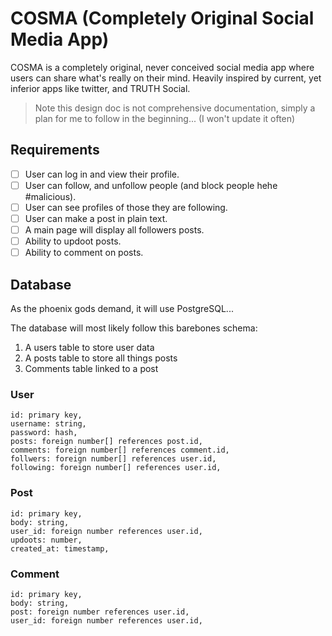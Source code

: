 # COSMA (Completely Original Social Media App)

COSMA is a completely original, never conceived social media app where
users can share what's really on their mind. Heavily inspired by current, yet
inferior apps like twitter, and TRUTH Social.

> Note this design doc is not comprehensive documentation, simply a plan for me to follow in the beginning... (I won't update it often)

## Requirements

- [ ] User can log in and view their profile.
- [ ] User can follow, and unfollow people (and block people hehe #malicious).
- [ ] User can see profiles of those they are following.
- [ ] User can make a post in plain text.
- [ ] A main page will display all followers posts.
- [ ] Ability to updoot posts.
- [ ] Ability to comment on posts.

## Database

As the phoenix gods demand, it will use PostgreSQL...

The database will most likely follow this barebones schema:

1. A users table to store user data
2. A posts table to store all things posts
3. Comments table linked to a post

### User

```
id: primary key,
username: string,
password: hash,
posts: foreign number[] references post.id,
comments: foreign number[] references comment.id,
follwers: foreign number[] references user.id,
following: foreign number[] references user.id,
```

### Post

```
id: primary key,
body: string,
user_id: foreign number references user.id,
updoots: number,
created_at: timestamp,
```

### Comment

```
id: primary key,
body: string,
post: foreign number references user.id,
user_id: foreign number references user.id,
```
